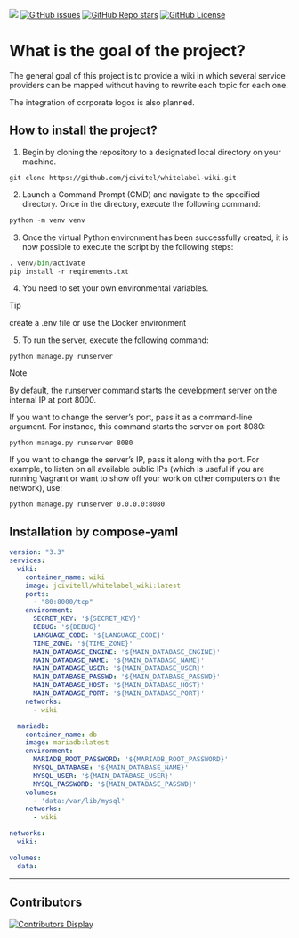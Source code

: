 [![](https://img.shields.io/maintenance/yes/2024)](https://github.com/jcivitel/)
[![GitHub issues](https://img.shields.io/github/issues/jcivitel/whitelabel-wiki)](https://github.com/jcivitel/whitelabel-wiki)
[![GitHub Repo stars](https://img.shields.io/github/stars/jcivitel/whitelabel-wiki)](https://github.com/jcivitel/whitelabel-wiki)
[![GitHub License](https://img.shields.io/github/license/jcivitel/whitelabel-wiki)](https://github.com/jcivitel/whitelabel-wiki)

# What is the goal of the project?
The general goal of this project is to provide a wiki in which several service providers can be mapped without having to rewrite each topic for each one.

The integration of corporate logos is also planned.


## How to install the project?
1. Begin by cloning the repository to a designated local directory on your machine.
```console
git clone https://github.com/jcivitel/whitelabel-wiki.git
```
2. Launch a Command Prompt (CMD) and navigate to the specified directory. Once in the directory, execute the following command:
```python
python -m venv venv
```

3. Once the virtual Python environment has been successfully created, it is now possible to execute the script by the following steps:
```python
. venv/bin/activate
pip install -r reqirements.txt
```
4. You need to set your own environmental variables.
> [!TIP]
> create a .env file or use the Docker environment

5. To run the server, execute the following command:
```
python manage.py runserver
```

> [!NOTE]
> By default, the runserver command starts the development server on the internal IP at port 8000.
>
> If you want to change the server’s port, pass it as a command-line argument. For instance, this command starts the server on port 8080:
> ```console
>python manage.py runserver 8080
>```
>
> If you want to change the server’s IP, pass it along with the port. For example, to listen on all available public IPs (which is useful if you are running Vagrant or want to show off your work on other computers on the network), use:
> ```console
>python manage.py runserver 0.0.0.0:8080
>```


## Installation by compose-yaml
```yaml
version: "3.3"
services:
  wiki:
    container_name: wiki
    image: jcivitell/whitelabel_wiki:latest
    ports:
      - "80:8000/tcp"
    environment:
      SECRET_KEY: '${SECRET_KEY}'
      DEBUG: '${DEBUG}'
      LANGUAGE_CODE: '${LANGUAGE_CODE}'
      TIME_ZONE: '${TIME_ZONE}'
      MAIN_DATABASE_ENGINE: '${MAIN_DATABASE_ENGINE}'
      MAIN_DATABASE_NAME: '${MAIN_DATABASE_NAME}'
      MAIN_DATABASE_USER: '${MAIN_DATABASE_USER}'
      MAIN_DATABASE_PASSWD: '${MAIN_DATABASE_PASSWD}'
      MAIN_DATABASE_HOST: '${MAIN_DATABASE_HOST}'
      MAIN_DATABASE_PORT: '${MAIN_DATABASE_PORT}'
    networks:
      - wiki

  mariadb:
    container_name: db
    image: mariadb:latest
    environment:
      MARIADB_ROOT_PASSWORD: '${MARIADB_ROOT_PASSWORD}'
      MYSQL_DATABASE: '${MAIN_DATABASE_NAME}'
      MYSQL_USER: '${MAIN_DATABASE_USER}'
      MYSQL_PASSWORD: '${MAIN_DATABASE_PASSWD}'
    volumes:
      - 'data:/var/lib/mysql'
    networks:
      - wiki

networks:
  wiki:

volumes:
  data:
```
---

## Contributors
[![Contributors Display](https://badges.pufler.dev/contributors/jcivitel/garrysmod?size=50&padding=5&bots=false)](https://github.com/jcivitel/py_itu_change/graphs/contributors)
